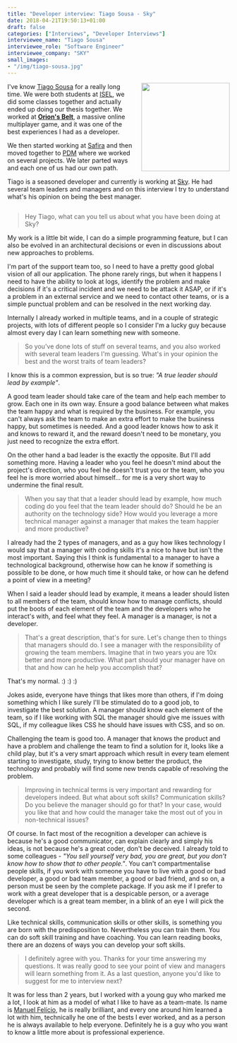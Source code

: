 ```yaml
---
title: "Developer interview: Tiago Sousa - Sky"
date: 2018-04-21T19:50:13+01:00
draft: false
categories: ["Interviews", "Developer Interviews"]
interviewee_name: "Tiago Sousa"
interviewee_role: "Software Engineer"
interviewee_company: "SKY"
small_images:
- "/img/tiago-sousa.jpg"
---
```


<img src='/img/tiago-sousa.jpg' style='float:right; width:200px;margin-left:15px'/>

I've know [Tiago Sousa](https://www.linkedin.com/in/tiagosousa/) for a really long
time. We were both students at [ISEL](https://www.isel.pt/en/),
we did some classes together and actually ended up doing our thesis together.
We worked at **[Orion's Belt](https://www.onrpg.com/news/orions-belt-interview-back-to-the-roots/)**,
a massive online multiplayer game, and it was one
of the best experiences I had as a developer.

We then started working at [Safira](https://home.kpmg.com/xx/en/home.html) and 
then moved together to [PDM](http://www.pdmfc.com/) where we
worked on several projects. We later parted ways and each one of us had our
own path.

Tiago is a seasoned developer and currently is working at [Sky](https://www.sky.com/).
He had several team leaders and managers and on this interview I try to understand
what's his opinion on being the best manager.

<div style='clear:both'></div>

<!--more-->

> Hey Tiago, what can you tell us about what you have been doing at Sky?

My work is a little bit wide, I can do a simple programming feature, but I can
also be evolved in an architectural decisions or even in discussions about 
new approaches to problems.

I'm part of the support team too, so I need to have a pretty good global vision
of all our application. The phone rarely rings, but when it happens I need to
have the ability to look at logs, identify the problem and make decisions if
it's a critical incident and we need to be attack it ASAP, or if it's a problem
in an external
service and we need to contact other teams, or is a simple punctual problem and
can be resolved in the next working day.

Internally I already worked in multiple teams, and in a couple of strategic
projects, with lots of different people so I consider I'm a lucky guy because
almost every day I can learn something new with someone.

> So you've done lots of stuff on several teams, and you also worked with
> several team leaders I'm guessing. What's in your opinion the best and the
> worst traits of team leaders?

I know this is a common expression, but is so true: _"A true leader should
lead by example"_.

A good team leader should take care of the team and help each member to grow.
Each one in its own way. Ensure a good balance between what makes the team happy and
what is required by the business. For example, you can't always ask the team
to make an extra effort to make the business happy, but sometimes is needed.
And a good leader knows how to ask it and knows to reward it, and the reward
doesn't need to be monetary, you just need to recognize the extra effort.

On the other hand a bad leader is the exactly the opposite. But I'll add
something more. Having a leader who you feel he doesn't mind about the project's
direction, who you feel he doesn't trust you or the team, who you feel he is
more worried about himself... for me is a very short way to undermine the 
final result.

> When you say that that a leader should lead by example, how much coding do
> you feel that the team leader should do? Should he be an authority on the
> technology side? How would you leverage a more technical manager against a
> manager that makes the team happier and more productive?

I already had the 2 types of managers, and as a guy how likes technology I
would say that a manager with coding skills it's a nice to have but isn't the most
important. Saying this I think is fundamental to a manager to have a technological
background, otherwise how can he know if something is possible to be done,
or how much time it should take, or how can he defend a point of view
in a meeting?

When I said a leader should lead by example, it means a leader should listen
to all members of the team, should know how to manage conflicts, should put
the boots of each element of the team and the developers who he interact's with,
and feel what they feel. A manager is a manager, is not a developer.

> That's a great description, that's for sure. Let's change then to things
> that managers should do. I see a manager with the responsibility of growing
> the team members. Imagine that in two years you are 10x better and more
> productive. What part should your manager have on that and how can he help
> you accomplish that?

That's my normal. :) :) :)

Jokes aside, everyone have things that likes more than others, if I'm doing
something which I like surely I'll be stimulated do to a good job, to investigate
the best solution. A manager should know each element of the team, so if I
like working with SQL the manager should give me issues with SQL, if my colleague
likes CSS he should have issues with CSS, and so on.

Challenging the team is good too. A manager that knows the product  and have a problem and
challenge the team to find a solution for it, looks like a child play, but it's
a very smart approach which result in every team element starting to investigate,
study, trying to know better the product, the technology and probably will find
some new trends capable of resolving the problem.

> Improving in technical terms is very important and rewarding for developers
> indeed. But what about soft skills? Communication skills? Do you believe
> the manager should go for that? In your case, would you like that and how
> could the manager take the most out of you in non-technical issues?

Of course. In fact most of the recognition a developer can achieve is
because he's a good communicator, can explain clearly and simply his ideas, is not
because he's a great coder, don't be deceived. I already told to some
colleagues - _"You sell yourself very bad, you are great, but you don't know how
to show that to other people."_. You can't compartmentalise people skills, if you
work with someone you have to live with a good or bad developer, a good or bad
team member, a good or bad friend, and so on, a person must be seen by the
complete package. If you ask me if I prefer to work with a great developer that
is a despicable person, or a average developer which is a great team member,
in a blink of an eye I will pick the second.

Like technical skills, communication skills or other skills, is something you
are born with the predisposition to. Nevertheless you can train them. You can do
soft skill training and have coaching. You can learn reading books, there are
an dozens of ways you can develop your soft skills.

> I definitely agree with you. Thanks for your time answering my questions.
> It was really good to see your point of view and managers will learn
> something from it.
> As a last question, anyone you'd like to suggest for me to interview next?

It was for less than 2 years, but I worked with a young guy who marked me a
lot, I look at him as a model of what I like to have as a team-mate. Is name
is [Manuel Felício](https://www.linkedin.com/in/manuelfelicio/), he is really brilliant, and every one around him learned
a lot with him, technically he one of the bests I ever worked, and as a person
he is always available to help everyone. Definitely he is a guy who you want
to know a little more about is professional experience.
